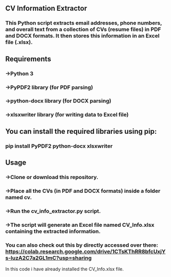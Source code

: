 ## CV Information Extractor
### This Python script extracts email addresses, phone numbers, and overall text from a collection of CVs (resume files) in PDF and DOCX formats. It then stores this information in an Excel file (.xlsx).

## Requirements
### ->Python 3
### ->PyPDF2 library (for PDF parsing)
### ->python-docx library (for DOCX parsing)
### ->xlsxwriter library (for writing data to Excel file)

## You can install the required libraries using pip:
### pip install PyPDF2 python-docx xlsxwriter

## Usage
### ->Clone or download this repository.
### ->Place all the CVs (in PDF and DOCX formats) inside a folder named cv.
### ->Run the cv_info_extractor.py script.
### ->The script will generate an Excel file named CV_Info.xlsx containing the extracted information.

### You can also check out this by directly accessed over there:  https://colab.research.google.com/drive/1CTsKThRR8bfcUxjYs-luzA2C7a2GL1mC?usp=sharing
In this code i have already installed the CV_Info.xlsx file.
